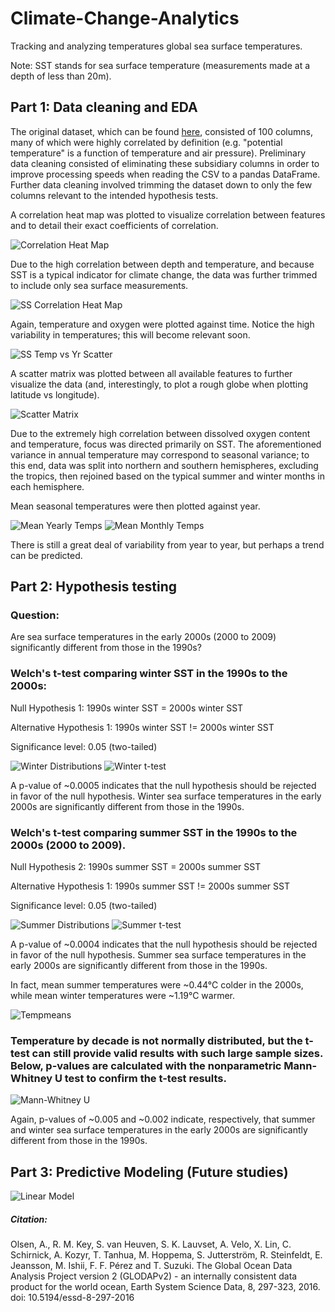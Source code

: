 # Climate-Change-Analytics

Tracking and analyzing temperatures global sea surface temperatures.

Note: SST stands for sea surface temperature (measurements made at a depth of less than 20m).


## Part 1: Data cleaning and EDA
The original dataset, which can be found [here](http://cdiac.ess-dive.lbl.gov/ftp/oceans/GLODAPv2/Data_Products/data_product/), consisted of 100 columns, many of which were highly correlated by definition (e.g. "potential temperature" is a function of temperature and air pressure). Preliminary data cleaning consisted of eliminating these subsidiary columns in order to improve processing speeds when reading the CSV to a pandas DataFrame. Further data cleaning involved trimming the dataset down to only the few columns relevant to the intended hypothesis tests.

A correlation heat map was plotted to visualize correlation between features and to detail their exact coefficients of correlation.

![Correlation Heat Map](src/corrheatmap.png)

<!-- The two predictive features of interest were (originally) temperature and dissolved oxygen content; each was scatter plotted against time.

![Temp vs Yr Scatter](src/tempyrscatter.png)
![Oxy vs Yr Scatter](src/oxyyrscatter.png) -->

Due to the high correlation between depth and temperature, and because SST is a typical indicator for climate change, the data was further trimmed to include only sea surface measurements.

![SS Correlation Heat Map](src/sscorrheatmap.png)

Again, temperature and oxygen were plotted against time. Notice the high variability in temperatures; this will become relevant soon.

![SS Temp vs Yr Scatter](src/sstempyrscatter.png)
<!-- ![SS Oxy vs Yr Scatter](src/ssoxyyrscatter.png) -->

A scatter matrix was plotted between all available features to further visualize the data (and, interestingly, to plot a rough globe when plotting latitude vs longitude).

![Scatter Matrix](src/scatter.png)

Due to the extremely high correlation between dissolved oxygen content and temperature, focus was directed primarily on SST. The aforementioned variance in annual temperature may correspond to seasonal variance; to this end, data was split into northern and southern hemispheres, excluding the tropics, then rejoined based on the typical summer and winter months in each hemisphere.

Mean seasonal temperatures were then plotted against year.

![Mean Yearly Temps](src/myt.png)
![Mean Monthly Temps](src/mmt.png)

There is still a great deal of variability from year to year, but perhaps a trend can be predicted.


## Part 2: Hypothesis testing

### Question:
Are sea surface temperatures in the early 2000s (2000 to 2009) significantly different from those in the 1990s?

### Welch's t-test comparing winter SST in the 1990s to the 2000s:

Null Hypothesis 1: 1990s winter SST = 2000s winter SST

Alternative Hypothesis 1: 1990s winter SST != 2000s winter SST

Significance level: 0.05 (two-tailed)

![Winter Distributions](src/winterdists.png)
![Winter t-test](src/winter_ttest.png)

A p-value of ~0.0005 indicates that the null hypothesis should be rejected in favor of the null hypothesis. Winter sea surface temperatures in the early 2000s are significantly different from those in the 1990s.

### Welch's t-test comparing summer SST in the 1990s to the 2000s (2000 to 2009).

Null Hypothesis 2: 1990s summer SST = 2000s summer SST

Alternative Hypothesis 1: 1990s summer SST != 2000s summer SST

Significance level: 0.05 (two-tailed)

![Summer Distributions](src/summerdists.png)
![Summer t-test](src/summer_ttest.png)

A p-value of ~0.0004 indicates that the null hypothesis should be rejected in favor of the null hypothesis. Summer sea surface temperatures in the early 2000s are significantly different from those in the 1990s.

In fact, mean summer temperatures were ~0.44°C colder in the 2000s, while mean winter temperatures were ~1.19°C warmer.

![Tempmeans](src/Tempmeans.png)

### Temperature by decade is not normally distributed, but the t-test can still provide valid results with such large sample sizes. Below, p-values are calculated with the nonparametric Mann-Whitney U test to confirm the t-test results.

![Mann-Whitney U](src/Mannwhitneyresults.png)

Again, p-values of ~0.005 and ~0.002 indicate, respectively, that summer and winter sea surface temperatures in the early 2000s are significantly different from those in the 1990s.


## Part 3: Predictive Modeling (Future studies)

![Linear Model](src/LinearModel.png)








##### Citation:
Olsen, A., R. M. Key, S. van Heuven, S. K. Lauvset, A. Velo, X. Lin, C. Schirnick, A. Kozyr, T. Tanhua, M. Hoppema,
S. Jutterström, R. Steinfeldt, E. Jeansson, M. Ishii, F. F. Pérez and T. Suzuki. The Global Ocean Data Analysis Project
version 2 (GLODAPv2) - an internally consistent data product for the world ocean, Earth System Science Data, 8, 297-323, 2016.
doi: 10.5194/essd-8-297-2016
